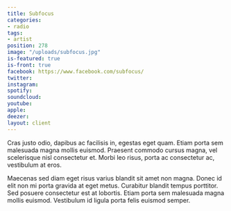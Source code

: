 ```yaml
---
title: Subfocus
categories:
- radio
tags:
- artist
position: 278
image: "/uploads/subfocus.jpg"
is-featured: true
is-front: true
facebook: https://www.facebook.com/subfocus/
twitter: 
instagram: 
spotify: 
soundcloud: 
youtube: 
apple: 
deezer: 
layout: client
---
```


Cras justo odio, dapibus ac facilisis in, egestas eget quam. Etiam porta sem malesuada magna mollis euismod. Praesent commodo cursus magna, vel scelerisque nisl consectetur et. Morbi leo risus, porta ac consectetur ac, vestibulum at eros.

Maecenas sed diam eget risus varius blandit sit amet non magna. Donec id elit non mi porta gravida at eget metus. Curabitur blandit tempus porttitor. Sed posuere consectetur est at lobortis. Etiam porta sem malesuada magna mollis euismod. Vestibulum id ligula porta felis euismod semper.